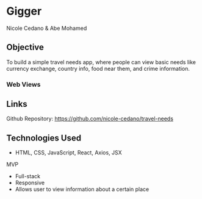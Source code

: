 
# Gigger
Nicole Cedano & Abe Mohamed

## Objective
To build a simple travel needs app, where people can view basic needs like currency exchange, country info, food near them, and crime information. 
### Web Views


## Links

Github Repository: https://github.com/nicole-cedano/travel-needs

## Technologies Used
* HTML, CSS, JavaScript, React,  Axios, JSX




MVP 
* Full-stack
* Responsive
* Allows user to view information about a certain place